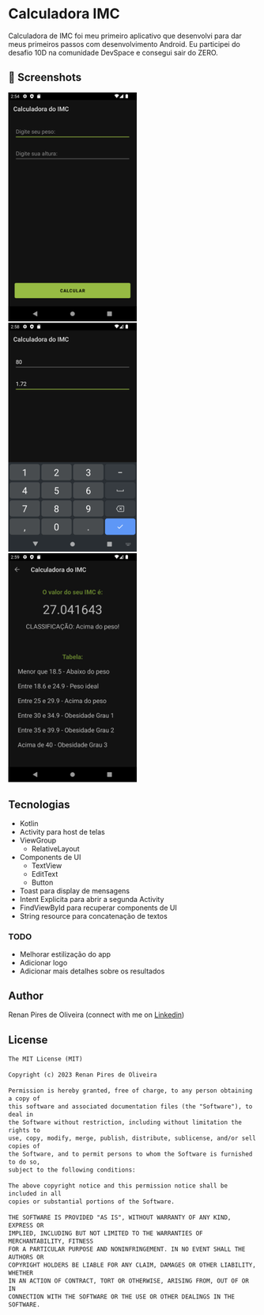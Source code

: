 # Calculadora IMC
Calculadora de IMC foi meu primeiro aplicativo que desenvolvi para dar meus primeiros passos com desenvolvimento Android. Eu participei do desafio 10D na comunidade DevSpace e consegui sair do ZERO. 



## :camera_flash: Screenshots
<!-- You can add more screenshots here if you like -->
<img src="/results/Screenshot_IMC_1.png" width="260">&emsp;<img src="/results/Screenshot_IMC_2.png" width="260">&emsp;<img src="/results/Screenshot_IMC_3.png" width="260">

## Tecnologias
* Kotlin
* Activity para host de telas
* ViewGroup
    * RelativeLayout
* Components de UI
    * TextView
    * EditText
    * Button
* Toast para display de mensagens
* Intent Explicita para abrir a segunda Activity
* FindViewById para recuperar components de UI
* String resource para concatenação de textos


### TODO
* Melhorar estilização do app
* Adicionar logo
* Adicionar mais detalhes sobre os resultados

## Author
Renan Pires de Oliveira (connect with me on [Linkedin](https://www.linkedin.com/in/renan-pires-332568142/))

## License
```
The MIT License (MIT)

Copyright (c) 2023 Renan Pires de Oliveira

Permission is hereby granted, free of charge, to any person obtaining a copy of
this software and associated documentation files (the "Software"), to deal in
the Software without restriction, including without limitation the rights to
use, copy, modify, merge, publish, distribute, sublicense, and/or sell copies of
the Software, and to permit persons to whom the Software is furnished to do so,
subject to the following conditions:

The above copyright notice and this permission notice shall be included in all
copies or substantial portions of the Software.

THE SOFTWARE IS PROVIDED "AS IS", WITHOUT WARRANTY OF ANY KIND, EXPRESS OR
IMPLIED, INCLUDING BUT NOT LIMITED TO THE WARRANTIES OF MERCHANTABILITY, FITNESS
FOR A PARTICULAR PURPOSE AND NONINFRINGEMENT. IN NO EVENT SHALL THE AUTHORS OR
COPYRIGHT HOLDERS BE LIABLE FOR ANY CLAIM, DAMAGES OR OTHER LIABILITY, WHETHER
IN AN ACTION OF CONTRACT, TORT OR OTHERWISE, ARISING FROM, OUT OF OR IN
CONNECTION WITH THE SOFTWARE OR THE USE OR OTHER DEALINGS IN THE SOFTWARE.
```

